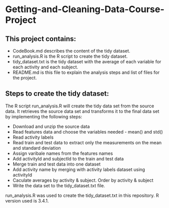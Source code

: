 # Getting-and-Cleaning-Data-Course-Project

## This project contains:
* CodeBook.md describes the content of the tidy dataset.
* run_analysis.R is the R script to create the tidy dataset.
* tidy_dataset.txt is the tidy dataset with the average of each variable for each activity and each subject.
* README.md is this file to explain the analysis steps and list of files for the project.

## Steps to create the tidy dataset:
The R script run_analysis.R will create the tidy data set from the source data. It retrieves the source data set and transforms it to the final data set by implementing the following steps:
* Download and unzip the source data
* Read features data and choose the variables needed - mean() and std()
* Read activity labels
* Read train and test data to extract only the measurements on the mean and standard deviation
* Assign varibale names from the features names
* Add activityId and subjectId to the train and test data
* Merge train and test data into one dataset
* Add activity name by merging with activity labels dataset using activityId
* Caculate averages by activity & subject. Order by activity & subject
* Write the data set to the tidy_dataset.txt file.

 run_analysis.R was used to create the tidy_dataset.txt in this repository. R version used is 3.4.1.
